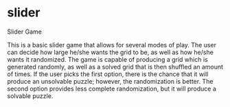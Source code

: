 slider
======

Slider Game 


This is a basic slider game that allows for several modes of play.  The user can decide how large he/she wants the grid to be, as well as how he/she wants it randomized.  The game is capable of producing a grid which is generated randomly, as well as a solved grid that is then shuffled an amount of times.  If the user picks the first option, there is the chance that it will produce an unsolvable puzzle; however, the randomization is better.  The second option provides less complete randomization, but it will produce a solvable puzzle.  
